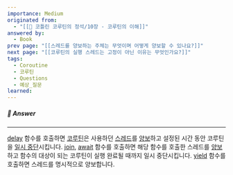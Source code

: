 ```yaml
---
importance: Medium
originated from:
  - "[[📘 코틀린 코루틴의 정석/10장 - 코루틴의 이해]]"
answered by:
  - Book
prev page: "[[스레드를 양보하는 주체는 무엇이며 어떻게 양보할 수 있나요?]]"
next page: "[[코루틴의 실행 스레드는 고정이 아닌 이유는 무엇인가요?]]"
tags:
  - Coroutine
  - 코루틴
  - Questions
  - 예상_질문
learned:
---
```

##### 💬 Answer
---
[delay](delay.md) 함수를 호출하면 [코루틴](코루틴.md)은 사용하던 [스레드](스레드.md)를 [양보](양보.md)하고 설정된 시간 동안 코루틴을 [일시 중단](일시%20중단.md)시킵니다.
[join](Job.join.md), [await](Deferred.await.md) 함수를 호출하면 해당 함수를 호출한 스레드를 [양보](양보.md)하고 함수의 대상이 되는 코루틴이 실행 완료될 때까지 일시 중단시킵니다.
[yield](yield.md) 함수를 호출하면 스레드를 명시적으로 양보합니다.
